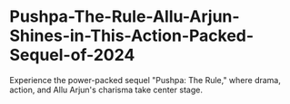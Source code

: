 # Pushpa-The-Rule-Allu-Arjun-Shines-in-This-Action-Packed-Sequel-of-2024
Experience the power-packed sequel "Pushpa: The Rule," where drama, action, and Allu Arjun's charisma take center stage.
